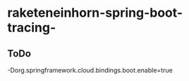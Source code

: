 # raketeneinhorn-spring-boot-tracing-

## ToDo

-Dorg.springframework.cloud.bindings.boot.enable=true
